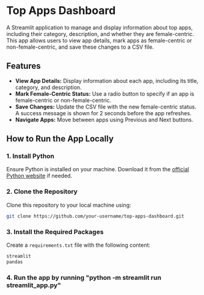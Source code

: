 # Top Apps Dashboard

A Streamlit application to manage and display information about top apps, including their category, description, and whether they are female-centric. This app allows users to view app details, mark apps as female-centric or non-female-centric, and save these changes to a CSV file.

## Features

- **View App Details:** Display information about each app, including its title, category, and description.
- **Mark Female-Centric Status:** Use a radio button to specify if an app is female-centric or non-female-centric.
- **Save Changes:** Update the CSV file with the new female-centric status. A success message is shown for 2 seconds before the app refreshes.
- **Navigate Apps:** Move between apps using Previous and Next buttons.

## How to Run the App Locally

### 1. Install Python

Ensure Python is installed on your machine. Download it from the [official Python website](https://www.python.org/downloads/) if needed.

### 2. Clone the Repository

Clone this repository to your local machine using:

```bash
git clone https://github.com/your-username/top-apps-dashboard.git 
```

### 3. Install the Required Packages

   Create a `requirements.txt` file with the following content:

   ```txt
   streamlit
   pandas
   ```
### 4. Run the app by running "python -m streamlit run streamlit_app.py"
